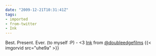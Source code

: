 ```yaml
---
date: "2009-12-21T10:31:41Z"
tags:
- imported
- from-twitter
- Ink
---
```

Best. Present. Ever. \(to myself :P) - &lt;3 [Ink](/tags/Ink) from [@doubleedgefilms](/twitter/#/doubleedgefilms) {{< imgorvid src="uhe9a" >}}

